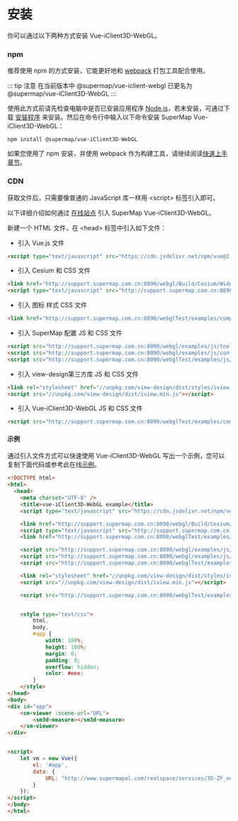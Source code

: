 # 安装

你可以通过以下两种方式安装 Vue-iClient3D-WebGL。

### npm

推荐使用 npm 的方式安装，它能更好地和 [webpack](https://webpack.js.org/) 打包工具配合使用。

::: tip 注意
在当前版本中 @supermap/vue-iclient-webgl 已更名为 @supermap/vue-iClient3D-WebGL
:::

使用此方式前请先检查电脑中是否已安装应用程序 [Node.js](https://nodejs.org/zh-cn/)，若未安装，可通过下载 [安装程序](https://nodejs.org/zh-cn/) 来安装。然后在命令行中输入以下命令安装 SuperMap Vue-iClient3D-WebGL：

```
npm install @supermap/vue-iClient3D-WebGL
```

如果您使用了 npm 安装，并使用 webpack 作为构建工具，请继续阅读[快速上手章节](./quick-start.md)。

### CDN

获取文件后，只需要像普通的 JavaScript 库一样用 &lt;script&gt; 标签引入即可。

以下详细介绍如何通过 [在线站点](https://iclient.supermap.io/) 引入 SuperMap Vue-iClient3D-WebGL。

新建一个 HTML 文件，在 &lt;head&gt; 标签中引入如下文件：

- 引入 Vue.js 文件

```html
<script type="text/javascript" src="https://cdn.jsdelivr.net/npm/vue@2.5.17/dist/vue.js"></script>
```

- 引入 Cesium 和 CSS 文件

```html
<link href="http://support.supermap.com.cn:8090/webgl/Build/Cesium/Widgets/widgets.css" rel="stylesheet" />
<script type="text/javascript" src="http://support.supermap.com.cn:8090/webgl/Build/Cesium/Cesium.js"></script>
```

- 引入 图标 样式 CSS 文件

```html
<link href="http://support.supermap.com.cn:8090/webglTest/examples/component/css/geoFontNew/iconfont.css" rel="stylesheet">
```

- 引入 SuperMap 配置 JS 和 CSS 文件

```html
<script src="http://support.supermap.com.cn:8090/webgl/examples/js/tooltip.js"></script>
<script src="http://support.supermap.com.cn:8090/webgl/examples/js/config.js"></script>
<script src="http://support.supermap.com.cn:8090/webglTest/examples/js/axios.min.js"></script>
```

- 引入 view-design第三方库 JS 和 CSS 文件

```html
<link rel="stylesheet" href="//unpkg.com/view-design/dist/styles/iview.css">
<script src="//unpkg.com/view-design/dist/iview.min.js"></script>
```

- 引入 Vue-iClient3D-WebGL JS 和 CSS 文件

```html
<script src="http://support.supermap.com.cn:8090/webglTest/examples/component/js/vue-iclient3d-webgl.min.js"></script>
```

#### 示例

通过引入文件方式可以快速使用 Vue-iClient3D-WebGL 写出一个示例，您可以复制下面代码或参考此在线[示例](http://support.supermap.com.cn:8090/webglTest/examples/component/editor.html#vue_measure)。

```html
<!DOCTYPE html>
<html>
  <head>
    <meta charset="UTF-8" />
    <title>vue-iClient3D-WebGL example</title>
    <script type="text/javascript" src="https://cdn.jsdelivr.net/npm/vue@2.5.17/dist/vue.js"></script>

    <link href="http://support.supermap.com.cn:8090/webgl/Build/Cesium/Widgets/widgets.css" rel="stylesheet" />
    <script type="text/javascript" src="http://support.supermap.com.cn:8090/webgl/Build/Cesium/Cesium.js"></script>
    <link href="http://support.supermap.com.cn:8090/webglTest/examples/component/css/geoFontNew/iconfont.css" rel="stylesheet">

    <script src="http://support.supermap.com.cn:8090/webgl/examples/js/tooltip.js"></script>
    <script src="http://support.supermap.com.cn:8090/webgl/examples/js/config.js"></script>
    <script src="http://support.supermap.com.cn:8090/webglTest/examples/js/axios.min.js"></script>

    <link rel="stylesheet" href="//unpkg.com/view-design/dist/styles/iview.css">
    <script src="//unpkg.com/view-design/dist/iview.min.js"></script>

    <script src="http://support.supermap.com.cn:8090/webglTest/examples/component/js/vue-iclient3d-webgl.min.js"></script>


    <style type="text/css">
        html,
        body,
        #app {
            width: 100%;
            height: 100%;
            margin: 0;
            padding: 0;
            overflow: hidden;
            color: #eee;
        }
    </style>
</head>
<body>
<div id="app">
    <sm-viewer :scene-url="URL">
        <sm3d-measure></sm3d-measure>
    </sm-viewer>
</div>


<script>
    let vm = new Vue({
        el: '#app',
        data: {
            URL: "http://www.supermapol.com/realspace/services/3D-ZF_normal/rest/realspace"
        }
    });
</script>
</body>
</html>
```
